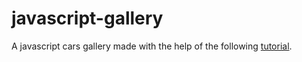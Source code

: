 # javascript-gallery
A javascript cars gallery made with the help of the following [tutorial](https://youtu.be/dkLpo4shS6c?list=PL0eyrZgxdwhxNGMWROnaY35NLyEjTqcgB).
